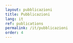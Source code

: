 ```yaml
---
layout: pubblicazioni 
title: Pubblicazioni 
lang: it
ref: publications 
permalink: /it/pubblicazioni
order: 4
---
```



